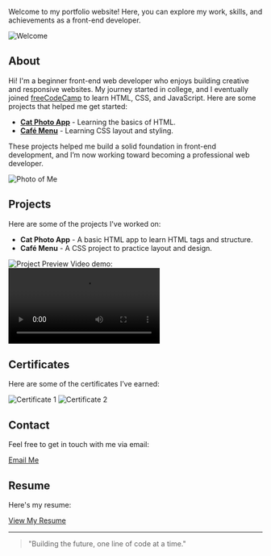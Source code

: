 Welcome to my portfolio website! Here, you can explore my work, skills, and achievements as a front-end developer.

![Welcome](your-image.jpg)

## About

Hi! I'm a beginner front-end web developer who enjoys building creative and responsive websites. My journey started in college, and I eventually joined [freeCodeCamp](https://www.freecodecamp.org) to learn HTML, CSS, and JavaScript. Here are some projects that helped me get started:

- **[Cat Photo App](https://www.freecodecamp.org/learn/2022/responsive-web-design/learn-html-by-building-a-cat-photo-app/step-71)** - Learning the basics of HTML.
- **[Café Menu](https://www.freecodecamp.org/learn/2022/responsive-web-design/learn-basic-css-by-building-a-cafe-menu/step-91)** - Learning CSS layout and styling.

These projects helped me build a solid foundation in front-end development, and I’m now working toward becoming a professional web developer.

![Photo of Me](https://media.discordapp.net/attachments/1071241512295354479/1369685128036614405/IMG_1383.png?ex=681cc22e&is=681b70ae&hm=15c2bd664a361256f9c846a1038b2e84862a9bdd76735633af034781abeda098&=&format=webp&quality=lossless&width=740&height=1606)

## Projects

Here are some of the projects I've worked on:

- **Cat Photo App** - A basic HTML app to learn HTML tags and structure.
- **Café Menu** - A CSS project to practice layout and design.

![Project Preview](project-image.jpg)
Video demo:  
<video controls>
    <source src="project-demo.mp4" type="video/mp4">
    Your browser does not support the video tag.
</video>

## Certificates

Here are some of the certificates I’ve earned:

![Certificate 1](file:///Users/noeguillen/Downloads/my%20certfifcate.png)
![Certificate 2](certificate2.jpg)

## Contact

Feel free to get in touch with me via email:

[Email Me](mailto:your-email@example.com)

## Resume

Here's my resume:

[View My Resume](https://docs.google.com/document/d/1O3HGr_Bz3lpOl4b6u-m5nZuhN2RrXvQPUI-UjIYauhY/edit?usp=sharing)

---

> "Building the future, one line of code at a time."
